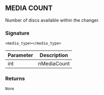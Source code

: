 ## MEDIA COUNT

Number of discs available within the changer.


### Signature

`<media_type></media_type>`


| Parameter | Description |
| --- | --- |
| int | nMediaCount |


### Returns

`None`